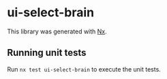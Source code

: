 # ui-select-brain

This library was generated with [Nx](https://nx.dev).

## Running unit tests

Run `nx test ui-select-brain` to execute the unit tests.

